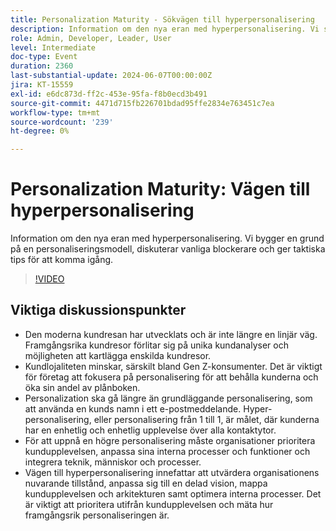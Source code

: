 ```yaml
---
title: Personalization Maturity - Sökvägen till hyperpersonalisering
description: Information om den nya eran med hyperpersonalisering. Vi ska bygga en grund på en mognadsmodell för personalisering, diskutera vanliga blockerare och ge taktiska tips för att komma igång.Viktiga diskussionspunkter - Den moderna kundresan ​ Vägen till hyperpersonalisering ​ Komma igång på din organisation
role: Admin, Developer, Leader, User
level: Intermediate
doc-type: Event
duration: 2360
last-substantial-update: 2024-06-07T00:00:00Z
jira: KT-15559
exl-id: e6dc873d-ff2c-453e-95fa-f8b0ecd3b491
source-git-commit: 4471d715fb226701bdad95ffe2834e763451c7ea
workflow-type: tm+mt
source-wordcount: '239'
ht-degree: 0%

---
```


# Personalization Maturity: Vägen till hyperpersonalisering

Information om den nya eran med hyperpersonalisering. Vi bygger en grund på en personaliseringsmodell, diskuterar vanliga blockerare och ger taktiska tips för att komma igång.

>[!VIDEO](https://video.tv.adobe.com/v/3429288/?learn=on)

## Viktiga diskussionspunkter

* Den moderna kundresan har utvecklats och är inte längre en linjär väg. Framgångsrika kundresor förlitar sig på unika kundanalyser och möjligheten att kartlägga enskilda kundresor.
* Kundlojaliteten minskar, särskilt bland Gen Z-konsumenter. Det är viktigt för företag att fokusera på personalisering för att behålla kunderna och öka sin andel av plånboken.
* Personalization ska gå längre än grundläggande personalisering, som att använda en kunds namn i ett e-postmeddelande. Hyper-personalisering, eller personalisering från 1 till 1, är målet, där kunderna har en enhetlig och enhetlig upplevelse över alla kontaktytor.
* För att uppnå en högre personalisering måste organisationer prioritera kundupplevelsen, anpassa sina interna processer och funktioner och integrera teknik, människor och processer.
* Vägen till hyperpersonalisering innefattar att utvärdera organisationens nuvarande tillstånd, anpassa sig till en delad vision, mappa kundupplevelsen och arkitekturen samt optimera interna processer.  Det är viktigt att prioritera utifrån kundupplevelsen och mäta hur framgångsrik personaliseringen är.